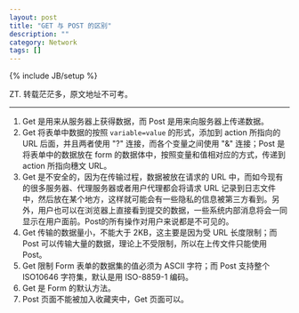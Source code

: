 ```yaml
---
layout: post
title: "GET 与 POST 的区别"
description: ""
category: Network
tags: []
---
```

{% include JB/setup %}

ZT. 转载茫茫多，原文地址不可考。

-----

1. Get 是用来从服务器上获得数据，而 Post 是用来向服务器上传递数据。
1. Get 将表单中数据的按照 `variable=value` 的形式，添加到 action 所指向的 URL 后面，并且两者使用 "?" 连接，而各个变量之间使用 "&" 连接；Post 是将表单中的数据放在 form 的数据体中，按照变量和值相对应的方式，传递到 action 所指向穗文 URL。
1. Get 是不安全的，因为在传输过程，数据被放在请求的 URL 中，而如今现有的很多服务器、代理服务器或者用户代理都会将请求 URL 记录到日志文件中，然后放在某个地方，这样就可能会有一些隐私的信息被第三方看到。另外，用户也可以在浏览器上直接看到提交的数据，一些系统内部消息将会一同显示在用户面前。Post的所有操作对用户来说都是不可见的。
1. Get 传输的数据量小，不能大于 2KB，这主要是因为受 URL 长度限制；而 Post 可以传输大量的数据，理论上不受限制，所以在上传文件只能使用 Post。
1. Get 限制 Form 表单的数据集的值必须为 ASCII 字符；而 Post 支持整个 ISO10646 字符集，默认是用 ISO-8859-1 编码。
1. Get 是 Form 的默认方法。
1. Post 页面不能被加入收藏夹中，Get 页面可以。
  
